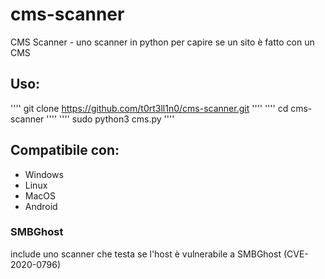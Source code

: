 # cms-scanner
CMS Scanner - uno scanner in python per capire se un sito è fatto con un CMS
## Uso:
''''
git clone https://github.com/t0rt3ll1n0/cms-scanner.git
''''
''''
cd cms-scanner
''''
''''
sudo python3 cms.py
''''
## Compatibile con:
- Windows
- Linux
- MacOS
- Android
### SMBGhost
include uno scanner che testa se l'host è vulnerabile a SMBGhost (CVE-2020-0796)
